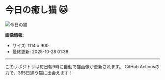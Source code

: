 # 今日の癒し猫 🐱

![今日の猫](https://cdn2.thecatapi.com/images/s_SbQ3Xju.jpg)

**画像情報:**
- サイズ: 1114 x 900
- 最終更新: 2025-10-28 01:38

---

このリポジトリは毎日朝9時に自動で猫画像が更新されます。
GitHub Actionsの力で、365日違う猫に出会えます！
